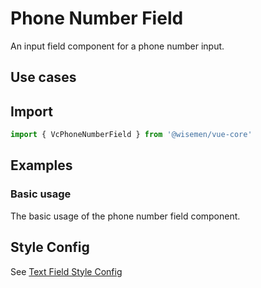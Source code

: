 # Phone Number Field

An input field component for a phone number input.

## Use cases

<BulletList
  :items="[
    {
      description: 'When you want to allow users to input a phone number.',
      variant: 'good',
    },
  ]"
/>

## Import

```ts
import { VcPhoneNumberField } from '@wisemen/vue-core'
```

<!-- @include: ./phone-number-field-meta.md -->

## Examples

### Basic usage
The basic usage of the phone number field component.

<ComponentPreview name="phone-number-field/basic" />


## Style Config

See <a href="/vue-core/components/text-field/text-field.html#style-config">Text Field Style Config</a>